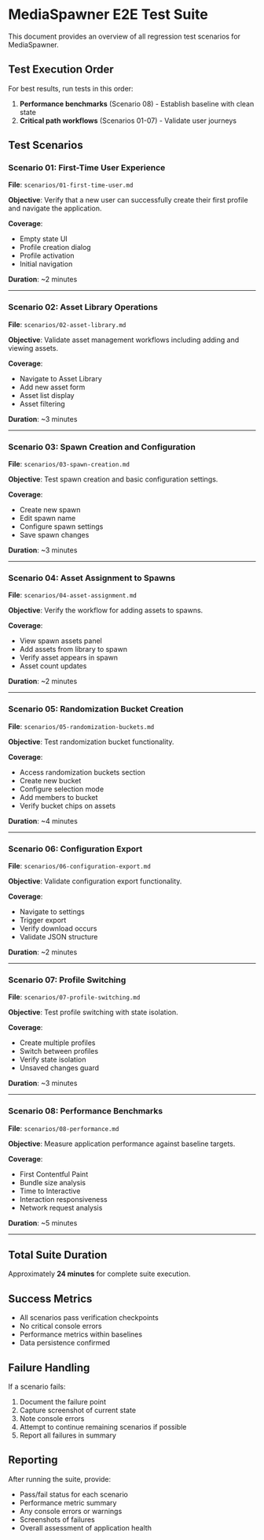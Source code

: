 # MediaSpawner E2E Test Suite

This document provides an overview of all regression test scenarios for MediaSpawner.

## Test Execution Order

For best results, run tests in this order:

1. **Performance benchmarks** (Scenario 08) - Establish baseline with clean state
2. **Critical path workflows** (Scenarios 01-07) - Validate user journeys

## Test Scenarios

### Scenario 01: First-Time User Experience

**File**: `scenarios/01-first-time-user.md`

**Objective**: Verify that a new user can successfully create their first profile and navigate the application.

**Coverage**:

- Empty state UI
- Profile creation dialog
- Profile activation
- Initial navigation

**Duration**: ~2 minutes

---

### Scenario 02: Asset Library Operations

**File**: `scenarios/02-asset-library.md`

**Objective**: Validate asset management workflows including adding and viewing assets.

**Coverage**:

- Navigate to Asset Library
- Add new asset form
- Asset list display
- Asset filtering

**Duration**: ~3 minutes

---

### Scenario 03: Spawn Creation and Configuration

**File**: `scenarios/03-spawn-creation.md`

**Objective**: Test spawn creation and basic configuration settings.

**Coverage**:

- Create new spawn
- Edit spawn name
- Configure spawn settings
- Save spawn changes

**Duration**: ~3 minutes

---

### Scenario 04: Asset Assignment to Spawns

**File**: `scenarios/04-asset-assignment.md`

**Objective**: Verify the workflow for adding assets to spawns.

**Coverage**:

- View spawn assets panel
- Add assets from library to spawn
- Verify asset appears in spawn
- Asset count updates

**Duration**: ~2 minutes

---

### Scenario 05: Randomization Bucket Creation

**File**: `scenarios/05-randomization-buckets.md`

**Objective**: Test randomization bucket functionality.

**Coverage**:

- Access randomization buckets section
- Create new bucket
- Configure selection mode
- Add members to bucket
- Verify bucket chips on assets

**Duration**: ~4 minutes

---

### Scenario 06: Configuration Export

**File**: `scenarios/06-configuration-export.md`

**Objective**: Validate configuration export functionality.

**Coverage**:

- Navigate to settings
- Trigger export
- Verify download occurs
- Validate JSON structure

**Duration**: ~2 minutes

---

### Scenario 07: Profile Switching

**File**: `scenarios/07-profile-switching.md`

**Objective**: Test profile switching with state isolation.

**Coverage**:

- Create multiple profiles
- Switch between profiles
- Verify state isolation
- Unsaved changes guard

**Duration**: ~3 minutes

---

### Scenario 08: Performance Benchmarks

**File**: `scenarios/08-performance.md`

**Objective**: Measure application performance against baseline targets.

**Coverage**:

- First Contentful Paint
- Bundle size analysis
- Time to Interactive
- Interaction responsiveness
- Network request analysis

**Duration**: ~5 minutes

---

## Total Suite Duration

Approximately **24 minutes** for complete suite execution.

## Success Metrics

- All scenarios pass verification checkpoints
- No critical console errors
- Performance metrics within baselines
- Data persistence confirmed

## Failure Handling

If a scenario fails:

1. Document the failure point
2. Capture screenshot of current state
3. Note console errors
4. Attempt to continue remaining scenarios if possible
5. Report all failures in summary

## Reporting

After running the suite, provide:

- Pass/fail status for each scenario
- Performance metric summary
- Any console errors or warnings
- Screenshots of failures
- Overall assessment of application health
